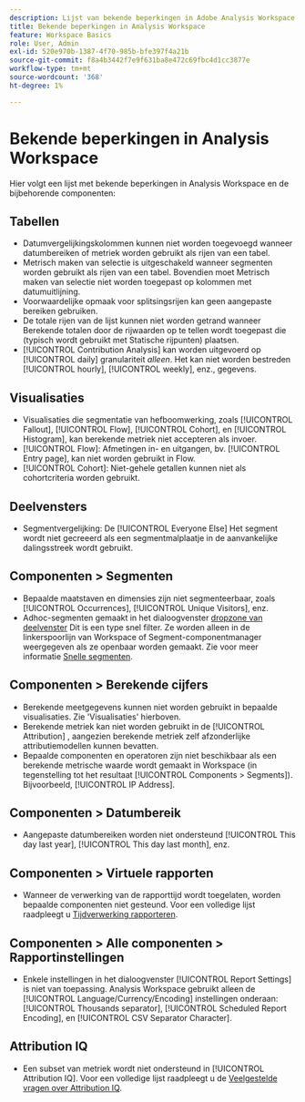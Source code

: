 ```yaml
---
description: Lijst van bekende beperkingen in Adobe Analysis Workspace en de bijbehorende onderdelen
title: Bekende beperkingen in Analysis Workspace
feature: Workspace Basics
role: User, Admin
exl-id: 520e970b-1387-4f70-985b-bfe397f4a21b
source-git-commit: f8a4b3442f7e9f631ba8e472c69fbc4d1cc3877e
workflow-type: tm+mt
source-wordcount: '368'
ht-degree: 1%

---
```


# Bekende beperkingen in Analysis Workspace

Hier volgt een lijst met bekende beperkingen in Analysis Workspace en de bijbehorende componenten:

## Tabellen

* Datumvergelijkingskolommen kunnen niet worden toegevoegd wanneer datumbereiken of metriek worden gebruikt als rijen van een tabel.
* Metrisch maken van selectie is uitgeschakeld wanneer segmenten worden gebruikt als rijen van een tabel. Bovendien moet Metrisch maken van selectie niet worden toegepast op kolommen met datumuitlijning.
* Voorwaardelijke opmaak voor splitsingsrijen kan geen aangepaste bereiken gebruiken.
* De totale rijen van de lijst kunnen niet worden getrand wanneer Berekende totalen door de rijwaarden op te tellen wordt toegepast die (typisch wordt gebruikt met Statische rijpunten) plaatsen.
* [!UICONTROL Contribution Analysis] kan worden uitgevoerd op [!UICONTROL daily] granulariteit _alleen_. Het kan niet worden bestreden [!UICONTROL hourly], [!UICONTROL weekly], enz., gegevens.

## Visualisaties

* Visualisaties die segmentatie van hefboomwerking, zoals [!UICONTROL Fallout], [!UICONTROL Flow], [!UICONTROL Cohort], en [!UICONTROL Histogram], kan berekende metriek niet accepteren als invoer.
* [!UICONTROL Flow]: Afmetingen in- en uitgangen, bv. [!UICONTROL Entry page], kan niet worden gebruikt in Flow.
* [!UICONTROL Cohort]: Niet-gehele getallen kunnen niet als cohortcriteria worden gebruikt.

## Deelvensters

* Segmentvergelijking: De [!UICONTROL Everyone Else] Het segment wordt niet gecreeerd als een segmentmalplaatje in de aanvankelijke dalingsstreek wordt gebruikt.

## Componenten > Segmenten

* Bepaalde maatstaven en dimensies zijn niet segmenteerbaar, zoals [!UICONTROL Occurrences], [!UICONTROL Unique Visitors], enz.
* Adhoc-segmenten gemaakt in het dialoogvenster [dropzone van deelvenster](https://experienceleague.adobe.com/docs/analytics/analyze/analysis-workspace/panels/panels.html) Dit is een type snel filter. Ze worden alleen in de linkerspoorlijn van Workspace of Segment-componentmanager weergegeven als ze openbaar worden gemaakt. Zie voor meer informatie [Snelle segmenten](/help/analyze/analysis-workspace/components/segments/quick-segments.md).

## Componenten > Berekende cijfers

* Berekende meetgegevens kunnen niet worden gebruikt in bepaalde visualisaties. Zie &#39;Visualisaties&#39; hierboven.
* Berekende metriek kan niet worden gebruikt in de [!UICONTROL Attribution] , aangezien berekende metriek zelf afzonderlijke attributiemodellen kunnen bevatten.
* Bepaalde componenten en operatoren zijn niet beschikbaar als een berekende metrische waarde wordt gemaakt in Workspace (in tegenstelling tot het resultaat [!UICONTROL Components > Segments]). Bijvoorbeeld, [!UICONTROL IP Address].

## Componenten > Datumbereik

* Aangepaste datumbereiken worden niet ondersteund [!UICONTROL This day last year], [!UICONTROL This day last month], enz.

## Componenten > Virtuele rapporten

* Wanneer de verwerking van de rapporttijd wordt toegelaten, worden bepaalde componenten niet gesteund. Voor een volledige lijst raadpleegt u [Tijdverwerking rapporteren](/help/components/vrs/vrs-report-time-processing.md).

## Componenten > Alle componenten > Rapportinstellingen

* Enkele instellingen in het dialoogvenster [!UICONTROL Report Settings] is niet van toepassing. Analysis Workspace gebruikt alleen de [!UICONTROL Language/Currency/Encoding] instellingen onderaan: [!UICONTROL Thousands separator], [!UICONTROL Scheduled Report Encoding], en [!UICONTROL CSV Separator Character].

## Attribution IQ

* Een subset van metriek wordt niet ondersteund in [!UICONTROL Attribution IQ]. Voor een volledige lijst raadpleegt u de [Veelgestelde vragen over Attribution IQ](../attribution/faq.md).
